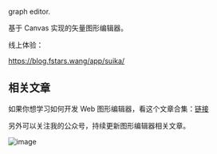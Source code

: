 
graph editor.

基于 Canvas 实现的矢量图形编辑器。

线上体验：

https://blog.fstars.wang/app/suika/

## 相关文章

如果你想学习如何开发 Web 图形编辑器，看这个文章合集：[链接](https://mp.weixin.qq.com/mp/appmsgalbum?__biz=MzI0NTc2NTEyNA==&action=getalbum&album_id=2266015749309906949)

另外可以关注我的公众号，持续更新图形编辑器相关文章。

![image](https://user-images.githubusercontent.com/18698939/219853531-e39e1537-99e6-40bf-a56f-81330fca3180.png)

